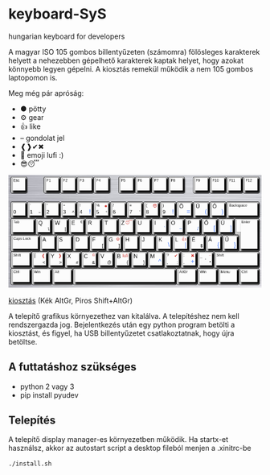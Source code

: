 # keyboard-SyS

hungarian keyboard for developers

A magyar ISO 105 gombos billentyűzeten (számomra) fölösleges karakterek helyett a nehezebben gépelhető karakterek kaptak helyet, hogy azokat könnyebb legyen gépelni. A kiosztás remekül működik a nem 105 gombos laptopomon is.

Meg még pár apróság:

- ● pötty
- ⚙ gear
- 👍 like
- – gondolat jel
- ❰❱✔✖
- 🎈 emoji lufi :)
- 😎😴

![kiosztás](misc/screenshot.png)

[kiosztás](<http://www.keyboard-layout-editor.com/?fbclid=IwAR3YtRVJ-5VjJWcKMMDVdrcav5dA4Sc5tyev1wvMugAMIVX9bjsemJg66UQ##@_background_name=Aluminium%20brushed&style=background-image%2F:%20url('%2F%2Fbg%2F%2Fmetal%2F%2Faluminum%2F_texture1642.jpg')%2F%3B&$$hashKey=07I%3B&css=.keylabels%20%7B%0A%20%20%20%20box-shadow%2F:%204px%205px%204px%202px%20black%2F%3B%0A%7D%0A%23keyboard-bg%20div%20%7B%0A%20%20%20%20border%2F:none%2F%3B%0A%7D%3B&@=Esc&_x:1%3B&=F1&=F2&=F3&=F4&_x:0.5%3B&=F5&=F6&=F7&=F8&_x:0.5%3B&=F9&=F10&=F11&=F12&_x:0.25%3B&=PrtSc&=Scroll%20Lock&=Pause%0ABreak%3B&@_y:0.5&f2:5%3B&=%0A0&_fa@:0&:5&:5&:4%3B%3B&='%0A1%0A%0A~&=%22%0A2&=+%0A3%0A%0A%5E&_t=%23000000%0A%0A%0A%230066ff&fa@:0&:5&:5&:7%3B%3B&=!%0A4%0A%0A!&_t=%23000000%0A%0A%23b82828&sm=cherry&fa@:0&:5&:5&:4%3B%3B&=%25%0A5%0A%E2%97%8F%0A%C2%B0&_t=%23000000%3B&=%2F%2F%0A6&=%2F=%0A7%0A%0A%60&_t=%23000000%0A%0A%23b82828&fa@:0&:5&:4%3B%3B&=(%0A8%0A%F0%9F%98%8E&_t=%23000000%0A%0A%0A%230066ff&fa@:0&:5&:4&:7%3B%3B&=)%0A9%0A%0A!&_fa@:6&:5&:4&:7%3B%3B&=%C3%96%0A%0A%0A%2F=&=%C3%9C%0A%0A%0A(&=%C3%93%0A%0A%0A)&_t=%23000000&f:3&w:2%3B&=Backspace&_x:0.25&f:3%3B&=Insert&_f:3%3B&=Home&_f:3%3B&=PgUp&_x:0.25&f:3%3B&=Num%20Lock&_a:7&fa@:7%3B%3B&=%2F%2F&=*&=-%3B&@_a:4&f:3&w:1.5%3B&=Tab&_fa@:6&:0&:0&:4%3B%3B&=Q%0A%0A%0A%5C&=W%0A%0A%0A%7C&=E%0A%0A%E2%82%AC&=R&=T&_t=%23000000%0A%0A%23b82828&fa@:6&:0&:4%3B%3B&=Z%0A%0A%F0%9F%98%B4&_t=%23000000%3B&=U&_t=%23000000%0A%0A%0A%23045dcc&fa@:6&:0&:4&:5%3B%3B&=I%0A%0A%0A%60&=O%0A%0A%0A~&=P%0A%0A%0A%2F%2F&_t=%23000000%0A%0A%0A%230066ff&fa@:6&:0&:4&:7%3B%3B&=%C5%90%0A%0A%0A%5B&=%C3%9A%0A%0A%0A%5D&_x:0.25&t=%23000000&f:3&w:1.25&h:2&w2:1.5&h2:1&x2:-0.25%3B&=Enter&_x:0.25&f:3%3B&=Delete&_f:3%3B&=End&_f:3%3B&=PgDn&_x:0.25&f:3%3B&=7%0AHome&_f:3%3B&=8%0A%E2%86%91&_f:3%3B&=9%0APgUp&_a:7&fa@:7%3B&h:2%3B&=+%3B&@_a:4&f:3&w:1.75%3B&=Caps%20Lock&_fa@:6%3B%3B&=A&=S&=D&_fa@:6&:0&:0&:4%3B%3B&=F%0A%0A%0A%5B&_t=%23000000%0A%0A%23b82828&fa@:6&:0&:4&:4%3B%3B&=G%0A%0A%E2%9A%99%0A%5D&_t=%23000000%3B&=H&=J&_t=%23000000%0A%0A%0A%230066ff&fa@:6&:0&:4&:7%3B%3B&=K%0A%0A%0A%5C&_t=%23000000%0A%0A%23b82828%0A%230066ff%3B&=L%0A%0A%F0%9F%91%8D%0A%7C&_t=%23000000&fa@:6&:0&:4&:4%3B%3B&=%C3%89%0A%0A%0A$&_t=%23000000%0A%0A%0A%230066ff&fa@:6&:0&:4&:7%3B%3B&=%C3%81%0A%0A%0A%7B&=%C5%B0%0A%0A%0A%7D&_x:4.75&t=%23000000&f:3%3B&=4%0A%E2%86%90&_f:3%3B&=5&_f:3%3B&=6%0A%E2%86%92%3B&@_f:3&w:1.25%3B&=Shift&_t=%23000000%0A%0A%23b82828&fa@:6&:0&:4&:4%3B%3B&=%C3%8D%0A%0A%E2%9D%B0%0A%3C&=Y%0A%0A%E2%9D%B1%0A%3E&_t=%23000000%3B&=X%0A%0A%0A%23&_t=%23000000%0A%0A%23b82828&fa@:6&:0&:0&:4%3B%3B&=C%0A%0A%C2%A9%0A%2F&&_t=%23000000%3B&=V%0A%0A%0A%2F@&_t=%23000000%0A%0A%23b82828&fa@:6&:0&:4&:4%3B%3B&=B%0A%0Alufi%0A%7B&_t=%23000000%3B&=N%0A%0A%0A%7D&_t=%23000000%0A%0A%0A%230066ff&fa@:6&:0&:4&:7%3B%3B&=M%0A%0A%0A%5E&_t=%23000000%0A%0A%23b82828&fa@:0&:0&:4&:4%3B%3B&=%3F%0A,%0A%E2%9C%94%0A%2F%3B&_t=%23000000%0A%0A%23b82828%0A%230066ff&fa@:0&:0&:4&:7%3B%3B&=%2F:%0A.%0A%E2%9C%96%0A+&_t=%23000000%0A%0A%23b82828&fa@:4&:0&:0&:4%3B%3B&=%2F_%0A%0A%E2%80%93%0A*%0A%0A%0A%0A%0A%0A-&_t=%23000000&f:3&w:2.75%3B&=Shift&_x:1.25&a:7&fa@:9%3B%3B&=%E2%86%91&_x:1.25&a:4&f:3%3B&=1%0AEnd&_f:3%3B&=2%0A%E2%86%93&_f:3%3B&=3%0APgDn&_f:3&h:2%3B&=Enter%3B&@_f:3&w:1.25%3B&=Ctrl&_f:3&w:1.25%3B&=Win&_f:3&w:1.25%3B&=Alt&_a:7&w:6.25%3B&=&_a:4&f:3&w:1.25%3B&=AltGr&_f:3&w:1.25%3B&=Win&_f:3&w:1.25%3B&=Menu&_f:3&w:1.25%3B&=Ctrl&_x:0.25&a:7&f:3%3B&=%E2%86%90&_f:3%3B&=%E2%86%93&_f:3%3B&=%E2%86%92&_x:0.25&a:4&f:3&w:2%3B&=0%0AIns&_f:3%3B&=.%0ADel>) (Kék AltGr, Piros Shift+AltGr)

A telepítő grafikus környezethez van kitalálva. A telepítéshez nem kell rendszergazda jog. Bejelentkezés után egy python program betölti a kiosztást, és figyel, ha USB billentyűzetet csatlakoztatnak, hogy újra betöltse.

## A futtatáshoz szükséges

- python 2 vagy 3
- pip install pyudev

## Telepítés

A telepítő display manager-es környezetben működik. Ha startx-et használsz, akkor az autostart script a desktop fileból menjen a .xinitrc-be

```bash
./install.sh
```

